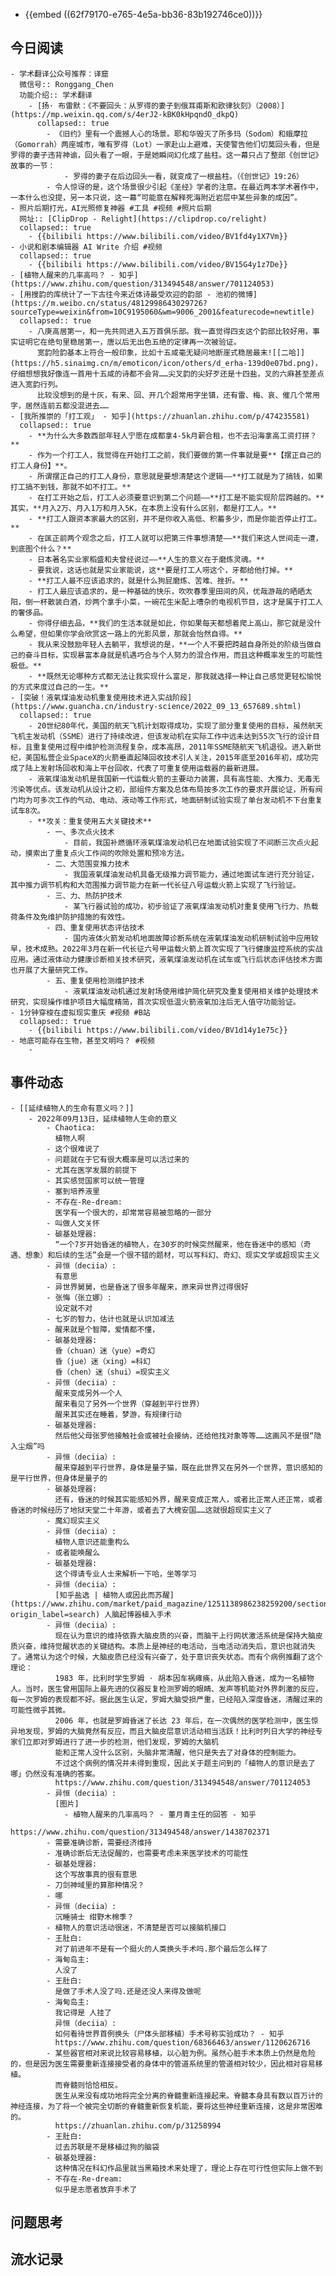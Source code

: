 - {{embed ((62f79170-e765-4e5a-bb36-83b192746ce0))}}
## 今日阅读
	- 学术翻译公众号推荐：译窟
	  微信号:: Ronggang_Chen
	  功能介绍:: 学术翻译
		- [扬· 布雷默：《不要回头：从罗得的妻子到俄耳甫斯和欧律狄刻》（2008）](https://mp.weixin.qq.com/s/4erJ2-kBK0kHpqndO_dkpQ)
		  collapsed:: true
			- 《旧约》里有一个震撼人心的场景。耶和华毁灭了所多玛（Sodom）和蛾摩拉（Gomorrah）两座城市，唯有罗得（Lot）一家赴山上避难，天使警告他们切莫回头看，但是罗得的妻子违背神谕，回头看了一眼，于是她瞬间幻化成了盐柱。这一幕只占了整部《创世记》故事的一节：
				- 罗得的妻子在后边回头一看，就变成了一根盐柱。（《创世记》19:26）
			- 令人惊讶的是，这个场景很少引起《圣经》学者的注意。在最近两本学术著作中，一本什么也没提，另一本只说，这一幕“可能意在解释死海附近岩层中某些异象的成因”。
	- 照片后期打光，AI光照修复神器 #工具 #视频 #照片后期
	  网址:: [ClipDrop - Relight](https://clipdrop.co/relight)
	  collapsed:: true
		- {{bilibili https://www.bilibili.com/video/BV1fd4y1X7Vm}}
	- 小说和剧本编辑器 AI Write 介绍 #视频
	  collapsed:: true
		- {{bilibili https://www.bilibili.com/video/BV15G4y1z7De}}
	- [植物人醒来的几率高吗？ - 知乎](https://www.zhihu.com/question/313494548/answer/701124053)
	- [用搜韵的库统计了一下古往今来近体诗最受欢迎的韵部 - 池初的微博](https://m.weibo.cn/status/4812998643029726?sourceType=weixin&from=10C9195060&wm=9006_2001&featurecode=newtitle)
	  collapsed:: true
		- 八庚高居第一，和一先共同进入五万首俱乐部。我一直觉得四支这个韵部比较好用，事实证明它在绝句里稳居第一，唐以后无出色五绝的定律再一次被验证。
		  宽韵险韵基本上符合一般印象，比如十五咸毫无疑问地断崖式稳居最末![[二哈]](https://h5.sinaimg.cn/m/emoticon/icon/others/d_erha-139d0e07bd.png)，仔细想想我好像连一首用十五咸的诗都不会背……尖叉韵的尖好歹还是十四盐，叉的六麻甚至差点进入宽韵行列。
		  比较没想到的是十灰，有来、回、开几个超常用字坐镇，还有雷、梅、哀、催几个常用字，居然连前五都没混进去……
	- [我所推崇的「打工观」 - 知乎](https://zhuanlan.zhihu.com/p/474235581)
	  collapsed:: true
		- **为什么大多数西部年轻人宁愿在成都拿4-5k月薪合租，也不去沿海拿高工资打拼？**
		- 作为一个打工人，我觉得在开始打工之前，我们要做的第一件事就是要**【摆正自己的打工人身份】**。
		- 所谓摆正自己的打工人身份，意思就是要想清楚这个逻辑——**打工就是为了搞钱，如果打工搞不到钱，那就不如不打工。**
		- 在打工开始之后，打工人必须要意识到第二个问题——**打工是不能实现阶层跨越的。**其实，**月入2万、月入1万和月入5K，在本质上没有什么区别，都是打工人。**
		- **打工人跟资本家最大的区别，并不是你收入高低、积蓄多少，而是你能否停止打工。**
		- 在匡正前两个观念之后，打工人就可以把第三件事想清楚——**我们来这人世间走一遭，到底图个什么？**
		- 日本著名实业家稻盛和夫曾经说过——**人生的意义在于磨炼灵魂。**
		- 要我说，这话也就是实业家能说，这**要是打工人唠这个，牙都给他打掉。**
		- **打工人最不应该追求的，就是什么狗屁磨炼、苦难、挫折。**
		- 打工人最应该追求的，是一种基础的快乐，吹吹春季里田间的风，优哉游哉的晒晒太阳，倒一杯散装白酒，炒两个拿手小菜，一碗花生米配上嘈杂的电视机节目，这才是属于打工人的奢侈品。
		- 你得仔细去品，**我们的生活本就是如此，你如果每天都想着爬上高山，那它就是没什么希望，但如果你学会欣赏这一路上的光影风景，那就会怡然自得。**
		- 我从来没鼓励年轻人去躺平，我想说的是，**一个人不要把跨越自身所处的阶级当做自己的奋斗目标，实现暴富本身就是机遇巧合与个人努力的混合作用，而且这种概率发生的可能性极低。**
		- **既然无论哪种方式都无法让我实现什么富足，那我就选择一种让自己感觉更轻松愉悦的方式来度过自己的一生。**
	- [突破！液氧煤油发动机重复使用技术进入实战阶段](https://www.guancha.cn/industry-science/2022_09_13_657689.shtml)
	  collapsed:: true
		- 20世纪80年代，美国的航天飞机计划取得成功，实现了部分重复使用的目标，虽然航天飞机主发动机（SSME）进行了持续改进，但该发动机在实际工作中远未达到55次飞行的设计目标，且重复使用过程中维护检测流程复杂，成本高昂，2011年SSME随航天飞机退役。进入新世纪，美国私营企业SpaceX的火箭垂直起降回收技术引人关注，2015年底至2016年初，成功完成了陆上发射场回收和海上平台回收，代表了可重复使用运载器的最新进展。
		- 液氧煤油发动机是我国新一代运载火箭的主要动力装置，具有高性能、大推力、无毒无污染等优点。该发动机从设计之初，部组件方案及总体布局按多次工作的要求开展论证，所有阀门均为可多次工作的气动、电动、液动等工作形式，地面研制试验实现了单台发动机不下台重复试车8次。
		- **攻关：重复使用五大关键技术**
			- 一、多次点火技术
				- 目前，我国补燃循环液氧煤油发动机已在地面试验实现了不间断三次点火起动，摸索出了重复点火工作间的吹除处置和预冷方法。
			- 二、大范围变推力技术
				- 我国液氧煤油发动机具备无级推力调节能力，通过地面试车进行充分验证，其中推力调节机构和大范围推力调节能力在新一代长征八号运载火箭上实现了飞行验证。
			- 三、力、热防护技术
				- 某飞行器试验的成功，初步验证了液氧煤油发动机对重复使用飞行力、热载荷条件及免维护防护措施的有效性。
			- 四、重复使用状态评估技术
				- 国内液体火箭发动机地面故障诊断系统在液氧煤油发动机研制试验中应用较早，技术成熟。2022年3月在新一代长征六号甲运载火箭上首次实现了飞行健康监控系统的实战应用。通过液体动力健康诊断相关技术研究，液氧煤油发动机在试车或飞行后状态评估技术方面也开展了大量研究工作。
			- 五、重复使用检测维护技术
				- 液氧煤油发动机通过发射场使用维护简化研究及重复使用相关维护处理技术研究，实现操作维护项目大幅度精简，首次实现低温火箭液氧加注后无人值守功能验证。
	- 1分钟穿梭在虚拟现实重庆 #视频 #B站
	  collapsed:: true
		- {{bilibili https://www.bilibili.com/video/BV1d14y1e75c}}
	- 地底可能存在生物，甚至文明吗？ #视频
		-
## 事件动态
	- [[延续植物人的生命有意义吗？]]
		- 2022年09月13日，延续植物人生命的意义
			- Chaotica:
			  植物人啊
			- 这个很难说了
			- 问题就在于它有很大概率是可以活过来的
			- 尤其在医学发展的前提下
			- 其实感觉国家可以统一管理
			- 塞到培养液里
			- 不存在-Re-dream:
			  医学有一个很大的，却常常容易被忽略的一部分
			- 叫做人文关怀
			- 碳基处理器:
			  “一个7岁开始昏迷的植物人，在30岁的时候突然醒来，他在昏迷中的感知（奇遇、想象）和后续的生活”会是一个很不错的题材，可以写科幻、奇幻、现实文学或超现实主义
			- 异恒（deciia）:
			  有意思
			- 异世界舅舅，也是昏迷了很多年醒来，原来异世界过得很好
			- 张悔（张立娜）:
			  设定就不对
			- 七岁的智力，估计也就是认识加减法
			- 醒来就是个智障，爱情都不懂，
			- 碳基处理器:
			  昏（chuan）迷（yue）=奇幻
			  昏（jue）迷（xing）=科幻
			  昏（chen）迷（shui）=现实主义
			- 异恒（deciia）:
			  醒来变成另外一个人
			  醒来看见了另外一个世界（穿越到平行世界）
			  醒来其实还在睡着，梦游，有规律行动
			- 碳基处理器:
			  然后他父母张罗他接触社会或被社会接纳，还给他找对象等等……这画风不是很“隐入尘烟”吗
			- 异恒（deciia）:
			  醒来穿越到平行世界，身体是量子猫，既在此世界又在另外一个世界，意识感知的是平行世界，但身体是量子的
			- 碳基处理器:
			  还有，昏迷的时候其实能感知外界，醒来变成正常人，或者比正常人还正常，或者昏迷的时候经历了地狱天堂二十年游，或者去了大槐安国……这就很超现实主义了
			- 魔幻现实主义
			- 异恒（deciia）:
			  植物人意识还能重构么
			- 或者能唤醒么
			- 碳基处理器:
			  这个得请专业人士来解析一下哈，坐等学习
			- 异恒（deciia）:
			  [知乎盐选 | 植物人或因此而苏醒](https://www.zhihu.com/market/paid_magazine/1251138986238259200/section/1251139805695770624?origin_label=search) 人脑起博器植入手术
			- 异恒（deciia）:
			  现在认为意识的维持依靠大脑皮质的兴奋，而脑干上行网状激活系统是保持大脑皮质兴奋，维持觉醒状态的关键结构。本质上是神经的电活动，当电活动消失后，意识也就消失了。通常认为这个时候，大脑皮质已经没有兴奋了，处于意识丧失状态。而有个病例推翻了这个理论：
			  1983 年，比利时学生罗姆 · 胡本因车祸瘫痪，从此陷入昏迷，成为一名植物人。当时，医生曾用国际上最先进的仪器反复检测罗姆的眼睛、发声等机能对外界刺激的反应，每一次罗姆的表现都不好。据此医生认定，罗姆大脑受损严重，已经陷入深度昏迷，清醒过来的可能性微乎其微。
			  2006 年，也就是罗姆昏迷了长达 23 年后，在一次偶然的医学检测中，医生惊异地发现，罗姆的大脑竟然有反应，而且大脑皮层意识活动相当活跃！比利时列日大学的神经专家们立即对罗姆进行了进一步的检测，他们发现，罗姆的大脑机
			  能和正常人没什么区别，头脑非常清醒，他只是失去了对身体的控制能力。
			  不过这个病例的情况并未得到重现，因此关于题主问到的「植物人的意识是去了哪」仍然没有准确的答案。
			  https://www.zhihu.com/question/313494548/answer/701124053
			- 异恒（deciia）:
			  [图片]
				- 植物人醒来的几率高吗？ - 董月青主任的回答 - 知乎
				  https://www.zhihu.com/question/313494548/answer/1438702371
			- 需要准确诊断，需要经济维持
			- 准确诊断后无法促醒的，也需要考虑未来医学技术的可能性
			- 碳基处理器:
			  这个写故事真的很有意思
			- 刀剑神域里的算那种情况？
			- 哪
			- 异恒（deciia）:
			  沉睡骑士 绀野木棉季？
			- 植物人的意识活动很迷，不清楚是否可以接脑机接口
			- 王肚白:
			  对了前进年不是有一个挺火的人类换头手术吗.那个最后怎么样了
			- 海甸岛主:
			  人没了
			- 王肚白:
			  是做了手术人没了吗.还是还没人来得及做呢
			- 海甸岛主:
			  我记得是 人挂了
			  异恒（deciia）:
			  如何看待世界首例换头（尸体头部移植）手术号称实验成功？ - 知乎
			  https://www.zhihu.com/question/68366463/answer/1120626716
			- 某些器官相对来说比较容易移植，以心脏为例。虽然心脏手术本质上仍然是危险的，但是因为医生需要重新连接接受者的身体中的管道系统里的管道相对较少，因此相对容易移植。
			  而脊髓则恰恰相反。
			  医生从来没有成功地将完全分离的脊髓重新连接起来。脊髓本身具有数以百万计的神经连接，为了将一个被完全切断的脊髓重新恢复机能，要将这些神经重新连接，这是非常困难的。
			  https://zhuanlan.zhihu.com/p/31258994
			- 王肚白:
			  过去苏联是不是移植过狗的脑袋
			- 碳基处理器:
			  这种情况在科幻作品里就当黑箱技术来处理了，理论上存在可行性但实际上做不到
			- 不存在-Re-dream:
			  似乎是志愿者放弃手术了
## 问题思考
## 流水记录